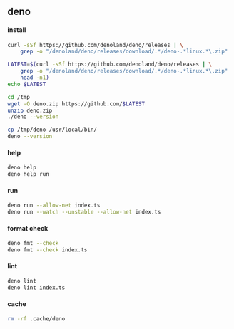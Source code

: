 ## deno

#### install

```bash
curl -sSf https://github.com/denoland/deno/releases | \
    grep -o "/denoland/deno/releases/download/.*/deno-.*linux.*\.zip"

LATEST=$(curl -sSf https://github.com/denoland/deno/releases | \
    grep -o "/denoland/deno/releases/download/.*/deno-.*linux.*\.zip" | \
    head -n1)
echo $LATEST

cd /tmp
wget -O deno.zip https://github.com/$LATEST
unzip deno.zip
./deno --version

cp /tmp/deno /usr/local/bin/
deno --version
```

#### help

```bash
deno help
deno help run
```

#### run

```bash
deno run --allow-net index.ts
deno run --watch --unstable --allow-net index.ts
```

#### format check

```bash
deno fmt --check
deno fmt --check index.ts
```

#### lint

```bash
deno lint
deno lint index.ts
```

#### cache

```bash
rm -rf .cache/deno
```
